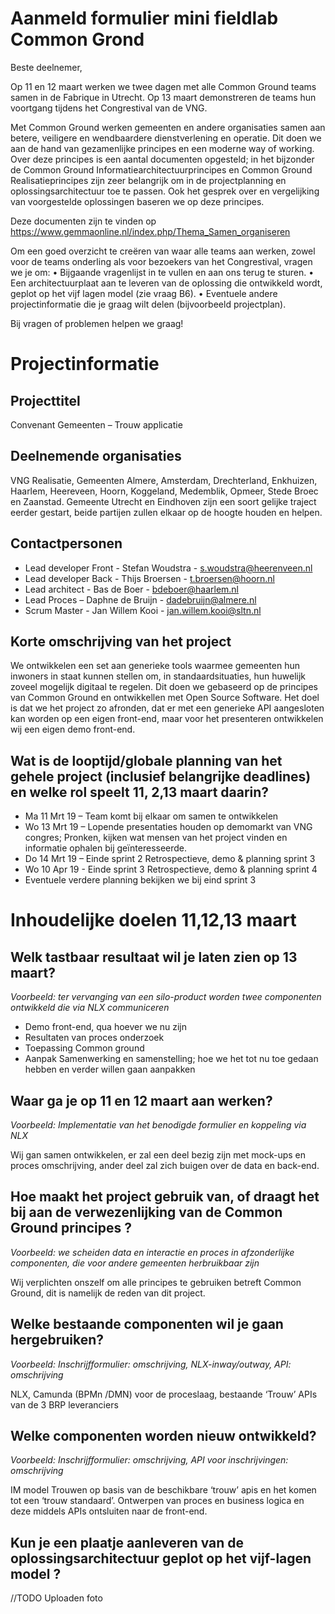 # Aanmeld formulier mini fieldlab Common Grond

Beste deelnemer,

Op 11 en 12 maart werken we twee dagen met alle Common Ground teams samen in de Fabrique in Utrecht. Op 13 maart demonstreren de teams hun voortgang tijdens het Congrestival van de VNG.

Met Common Ground werken gemeenten en andere organisaties samen aan betere, veiligere en wendbaardere dienstverlening en operatie. Dit doen we aan de hand van gezamenlijke principes en een moderne way of working. Over deze principes is een aantal documenten opgesteld; in het bijzonder de Common Ground Informatiearchitectuurprincipes en Common Ground Realisatieprincipes zijn zeer belangrijk om in de projectplanning en oplossingsarchitectuur toe te passen. Ook het gesprek over en vergelijking van voorgestelde oplossingen baseren we op deze principes. 

Deze documenten zijn te vinden op https://www.gemmaonline.nl/index.php/Thema_Samen_organiseren 

Om een goed overzicht te creëren van waar alle teams aan werken, zowel voor de teams onderling als voor bezoekers van het Congrestival, vragen we je om:
•	Bijgaande vragenlijst in te vullen en aan ons terug te sturen. 
•	Een architectuurplaat aan te leveren van de oplossing die ontwikkeld wordt, geplot op het vijf lagen model (zie vraag B6).
•	Eventuele andere projectinformatie die je graag wilt delen (bijvoorbeeld projectplan).

Bij vragen of problemen helpen we graag!

# Projectinformatie
## Projecttitel
Convenant Gemeenten – Trouw applicatie

## Deelnemende organisaties
VNG Realisatie, Gemeenten Almere, Amsterdam, Drechterland, Enkhuizen, Haarlem, Heereveen, Hoorn, Koggeland, Medemblik, Opmeer, Stede Broec en Zaanstad. Gemeente Utrecht en Eindhoven zijn een soort gelijke traject eerder gestart, beide partijen zullen elkaar op de hoogte houden en helpen. 

## Contactpersonen
* Lead developer Front -  Stefan Woudstra  - s.woudstra@heerenveen.nl
* Lead developer Back - Thijs Broersen - t.broersen@hoorn.nl
* Lead architect - Bas de Boer - bdeboer@haarlem.nl
* Lead Proces – Daphne de Bruijn - dadebruijn@almere.nl 
* Scrum Master - Jan Willem Kooi - jan.willem.kooi@sltn.nl

## Korte omschrijving van het project
We ontwikkelen een set aan generieke tools waarmee gemeenten hun inwoners in staat kunnen stellen om, in standaardsituaties, hun huwelijk zoveel mogelijk digitaal te regelen. Dit doen we gebaseerd op de principes van Common Ground en ontwikkellen met Open Source Software. Het doel is dat we het project zo afronden, dat er met een generieke API aangesloten kan worden op een eigen front-end, maar voor het presenteren ontwikkelen wij een eigen demo front-end.  

## Wat is de looptijd/globale planning van het gehele project (inclusief belangrijke deadlines) en welke rol speelt 11, 2,13 maart daarin?

* Ma 11 Mrt 19 – Team komt bij elkaar om samen te ontwikkelen
* Wo 13 Mrt 19 – Lopende presentaties houden op demomarkt van VNG congres; Pronken, kijken wat mensen van het project vinden en informatie ophalen bij geïnteresseerde. 
* Do 14 Mrt 19 – Einde sprint 2 Retrospectieve, demo & planning sprint 3
* Wo 10 Apr 19 - Einde sprint 3 Retrospectieve, demo & planning sprint 4
* Eventuele verdere planning bekijken we bij eind sprint 3

# Inhoudelijke doelen 11,12,13 maart
## Welk tastbaar resultaat wil je laten zien op 13 maart?
*Voorbeeld: ter vervanging van een silo-product worden twee componenten ontwikkeld die via NLX communiceren*

* Demo  front-end, qua hoever we nu zijn 
* Resultaten van proces onderzoek
* Toepassing Common ground
* Aanpak Samenwerking en samenstelling; hoe we het tot nu toe gedaan hebben en verder willen gaan aanpakken

## Waar ga je op 11 en 12 maart aan werken?
*Voorbeeld: Implementatie van het benodigde formulier en koppeling via NLX*

Wij gan samen ontwikkelen, er zal een deel bezig zijn met mock-ups en proces omschrijving, ander deel zal zich buigen over de data en back-end. 

## Hoe maakt het project gebruik van, of draagt het bij aan de verwezenlijking van de Common Ground principes ?
*Voorbeeld: we scheiden data en interactie en proces in afzonderlijke componenten, 
die voor andere gemeenten herbruikbaar zijn*

Wij verplichten onszelf om alle principes te gebruiken betreft Common Ground, dit is namelijk de reden van dit project.

## Welke bestaande componenten wil je gaan hergebruiken?
*Voorbeeld: Inschrijfformulier: omschrijving, NLX-inway/outway, API: omschrijving*

NLX, Camunda (BPMn /DMN) voor de proceslaag, bestaande ‘Trouw’ APIs van de 3 BRP leveranciers

## Welke componenten worden nieuw ontwikkeld?
*Voorbeeld: Inschrijfformulier: omschrijving, API voor inschrijvingen: omschrijving*

IM model Trouwen op basis van de beschikbare ‘trouw’ apis en het komen tot een ‘trouw standaard’. Ontwerpen van proces en business logica en deze middels APIs ontsluiten naar de front-end.

## Kun je een plaatje aanleveren van de oplossingsarchitectuur geplot op het vijf-lagen model ?
//TODO Uploaden foto





